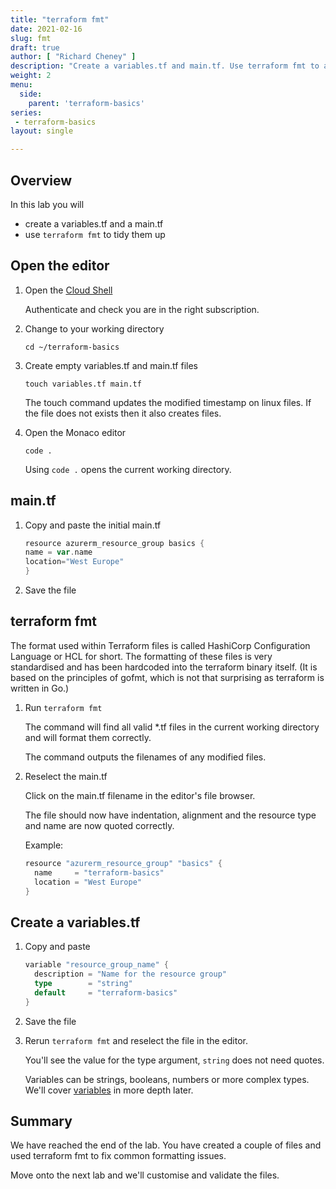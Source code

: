 ```yaml
---
title: "terraform fmt"
date: 2021-02-16
slug: fmt
draft: true
author: [ "Richard Cheney" ]
description: "Create a variables.tf and main.tf. Use terraform fmt to automatically format the files."
weight: 2
menu:
  side:
    parent: 'terraform-basics'
series:
 - terraform-basics
layout: single

---
```


## Overview

In this lab you will

* create a variables.tf and a main.tf
* use `terraform fmt` to tidy them up

## Open the editor

1. Open the [Cloud Shell](https://shell.azure.com)

    Authenticate and check you are in the right subscription.

1. Change to your working directory

    ```shell
    cd ~/terraform-basics
    ```

1. Create empty variables.tf and main.tf files

    ```shell
    touch variables.tf main.tf
    ```

    The touch command updates the modified timestamp on linux files. If the file does not exists then it also creates files.

1. Open the Monaco editor

    ```shell
    code .
    ```

    Using `code .` opens the current working directory.

## main.tf

1. Copy and paste the initial main.tf

    ```go
    resource azurerm_resource_group basics {
    name = var.name
    location="West Europe"
    }
    ```

1. Save the file

## terraform fmt

The format used within Terraform files is called HashiCorp Configuration Language or HCL for short. The formatting of these files is very standardised and  has been hardcoded into the terraform binary itself. (It is based on the principles of gofmt, which is not that surprising as terraform is written in Go.)

1. Run `terraform fmt`

    The command will find all valid *.tf files in the current working directory and will format them correctly.

    The command outputs the filenames of any modified files.

1. Reselect the main.tf

    Click on the main.tf filename in the editor's file browser.

    The file should now have indentation, alignment and the resource type and name are now quoted correctly.

    Example:

    ```go
    resource "azurerm_resource_group" "basics" {
      name     = "terraform-basics"
      location = "West Europe"
    }
    ```

## Create a variables.tf

1. Copy and paste

    ```go
    variable "resource_group_name" {
      description = "Name for the resource group"
      type        = "string"
      default     = "terraform-basics"
    }
    ```

1. Save the file

1. Rerun `terraform fmt` and reselect the file in the editor.

    You'll see the value for the type argument, `string` does not need quotes.

    Variables can be strings, booleans, numbers or more complex types. We'll cover [variables](https://www.terraform.io/language/values/variables) in more depth later.

## Summary

We have reached the end of the lab. You have created a couple of files and used terraform fmt to fix common formatting issues.

Move onto the next lab and we'll customise and validate the files.
